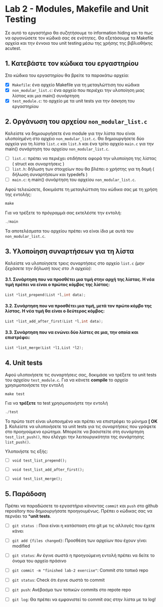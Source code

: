 # Lab 2 - Modules, Makefile and Unit Testing

Σε αυτό το εργαστήριο θα συζητήσουμε το information hiding και το πως να οργανώσετε τον κώδικά σας σε ενότητες. Θα εξετάσουμε τα Makefile αρχεία
και την έννοια του unit testing μέσω της χρήσης της βιβλιοθήκης acutest.

## 1. Κατεβάστε τον κώδικα του εργαστηρίου

Στο κώδικα του εργαστηρίου θα βρείτε τα παρακάτω αρχεία:

- [x] `Makefile`: ένα αρχείο Makefile για τη μεταγλώττιση του κώδικα
- [x] `non_modular_list.c`: ένα αρχείο που περιέχει την υλοποίηση μιας λίστας και μια main() συνάρτηση
- [x] `test_module.c`: το αρχείο με τα unit tests για την άσκηση του εργαστηρίου

## 2. Οργάνωση του αρχείου `non_modular_list.c`

Καλείστε να δημιουργήσετε ένα module για την λίστα που είναι υλοποίημένη στο αρχέιο `non_modular_list.c`. Θα δημιουργήσετε δύο αρχεία για τη λίστα `list.c` και `list.h` και ένα τρίτο αρχείο `main.c` για την main() συνάρτηση του αρχείου `non_modular_list.c`.

- [ ] `list.c`: πρέπει να περιέχει οτιδήποτε αφορά την υλοποίηση της λίστας ( struct και συναρτήσεις )
- [ ] `list.h`: δήλωση των στοιχείων που θα βλέπει ο χρήστης για τη δομή ( δήλωση συναρτήσεων και typedefs )
- [ ] `main.c`: η main() συνάρτηση του αρχείου `non_modular_list.c`.

Αφού τελειώσετε, δοκιμάστε τη μεταγλώττιση του κώδικα σας με τη χρήση της εντολής:
```c
make
```

Για να τρέξετε το πρόγραμμά σας εκτελέστε την εντολή:
```c
./main
``` 

Τα αποτελέσματα του αρχείου πρέπει να είναι ίδια με αυτά του `non_modular_list.c`.

## 3. Υλοποίηση συναρτήσεων για τη λίστα

Καλείστε να υλοποίησετε τρεις συναρτήσεις στο αρχείο `list.c` _(μην ξεχάσετε την δήλωσή τους στο .h αρχείο)_:

#### 3.1. Συνάρτηση που να προσθέτει μια τιμή στην αρχή της λίστας. Η νέα τιμή πρέπει να είναι ο πρώτος κόμβος της λίστας:
```c
List *list_prepend(List *l,int data);
```
#### 3.2. Συνάρτηση που να προσθέτει μια τιμή, μετά τον πρώτο κόμβο της λίστας. Η νέα τιμή θα είναι ο δεύτερος κόμβος:
```c
List *list_add_after_first(List *l,int data);
```
#### 3.3. Συνάρτηση που να ενώνει δύο λίστες σε μια, την οποία και επιστρέφει:
```c
List *list_merge(List *l1,List *l2);
```

## 4. Unit tests

Αφού υλοποιήσετε τις συναρτήσεις σας, δοκιμάσε να τρέξετε τα unit tests του αρχείου `test_module.c`. Για να κάνετε **compile** το αρχείο χρησιμοποιήσετε την εντολή 

```c
make test
```

Για να **τρέξετε** τα test χρησιμοποιήστε την εντολή 
```c
./test
```

Το πρώτο τεστ είναι υλοποιημένο και πρέπει να επιστρέφει το μύνημα **[ OK ]**. Καλείστε να υλοποιήσετε τα unit tests για τις συναρτήσεις που γράψετε στο προηγούμενο ερώτημα. Μπορείτε να βασιστείτε στη συνάρτηση `test_list_push()`, που ελέγχει την λειτουργικότητα της συνάρτησης `list_push()`.

Υλοποιήστε τις εξής:
- [ ] `void test_list_prepend();`
- [ ] ```void test_list_add_after_first();``` 
- [ ] ```void test_list_merge();```


## 5. Παράδοση
Πρέπει να παραδώσετε το εργαστήριο κάνοντας `commit` και `push` στο github repository που δημιουργήσατε προηγουμένως.  Πρέπει ο κώδικας σας να περνάει τα ***unit tests**.

- [ ] `git status `: Ποια είναι η κατάσταση στο git με τις αλλαγές που έχετε κάνει
- [ ] `git add {files changed}`: Προσθέση των αρχείων που έχουν γίνει modified
- [ ] `git status`: Αν έγινε σωστά η προηγούμενη εντολή πρέπει να δείτε το όνομα του αρχείο πράσινο
- [ ] `git commit -m "finished lab-2 exercise"`: Commit στο τοπικό repo
- [ ] `git status`: Check ότι έγινε σωστά το commit
- [ ] `git push`: Ανέβασμα των τοπικών commits στο repote repo
- [ ] `git log`: Θα πρέπει να εμφανιστεί το commit σας στην λίστα με τα log!

